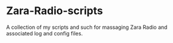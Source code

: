 # Zara-Radio-scripts

A collection of my scripts and such for massaging Zara Radio and associated log and config files.
